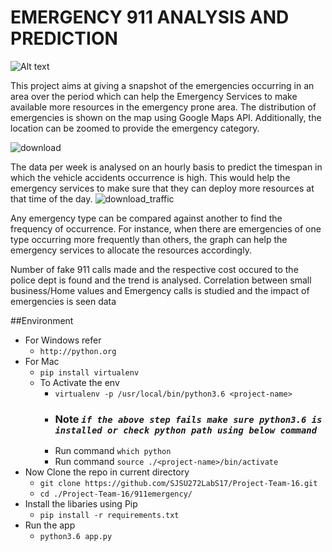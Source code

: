 # EMERGENCY 911 ANALYSIS AND PREDICTION

![Alt text](download.jpg?raw=true)
 
This project aims at giving a snapshot of the emergencies occurring in an area over the period which can help the Emergency Services to make available more resources in the emergency prone area. The distribution of emergencies is shown on the map using Google Maps API. Additionally, the location can be zoomed to provide the emergency category.

![download](https://user-images.githubusercontent.com/20146538/30571719-71db60ce-9c9e-11e7-918b-5d1be0696026.png)
 
The data per week is analysed on an hourly basis to predict the timespan in which the vehicle accidents occurrence is high. This would help the emergency services to make sure that they can deploy more resources at that time of the day.
![download_traffic](https://user-images.githubusercontent.com/20146538/30571819-0264ada8-9c9f-11e7-8476-164d92dfd167.png)

Any emergency type can be compared against another to find the frequency of occurrence. For instance, when there are emergencies of one type occurring more frequently than others, the graph can help the emergency services to allocate the resources accordingly.

Number of fake 911 calls made and the respective cost occured to the police dept is found and the trend is analysed.
Correlation between small business/Home values and Emergency calls is studied and the impact of emergencies is seen data 

##Environment
 - For Windows refer
   - ```http://python.org```
 - For Mac
   - ```pip install virtualenv```
   - To Activate the env
     - ```virtualenv -p /usr/local/bin/python3.6 <project-name>```
     - ### Note ***```if the above step fails make sure python3.6 is installed or check python path using below command```***
     - Run command ```which python```
     - Run command ```source ./<project-name>/bin/activate```
- Now Clone the repo in current directory
  - ```git clone https://github.com/SJSU272LabS17/Project-Team-16.git```
  - ```cd ./Project-Team-16/911emergency/```
- Install the libaries using Pip
  -  ```pip install -r requirements.txt```
- Run the app
  - ```python3.6 app.py```
